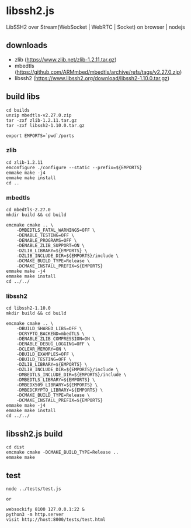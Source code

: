# libssh2.js
LibSSH2 over Stream(WebSocket | WebRTC | Socket) on browser | nodejs

## downloads
* zlib (https://www.zlib.net/zlib-1.2.11.tar.gz)
* mbedtls (https://github.com/ARMmbed/mbedtls/archive/refs/tags/v2.27.0.zip)
* libssh2 (https://www.libssh2.org/download/libssh2-1.10.0.tar.gz)

## build libs

	cd builds 
	unzip mbedtls-v2.27.0.zip 
	tar -zxf zlib-1.2.11.tar.gz 
	tar -zxf libssh2-1.10.0.tar.gz 
	
	export EMPORTS=`pwd`/ports 

### zlib
	cd zlib-1.2.11 
	emconfigure ./configure --static --prefix=${EMPORTS}
	emmake make -j4 
	emmake make install
	cd ..

### mbedtls
	cd mbedtls-2.27.0 
	mkdir build && cd build 
	
	emcmake cmake .. \
		-DMBEDTLS_FATAL_WARNINGS=OFF \
		-DENABLE_TESTING=OFF \
		-DENABLE_PROGRAMS=OFF \
		-DENABLE_ZLIB_SUPPORT=ON \
		-DZLIB_LIBRARY=${EMPORTS} \
		-DZLIB_INCLUDE_DIR=${EMPORTS}/include \
		-DCMAKE_BUILD_TYPE=Release \
		-DCMAKE_INSTALL_PREFIX=${EMPORTS}
	emmake make -j4 
	emmake make install 
	cd ../../

### libssh2
	cd libssh2-1.10.0 
	mkdir build && cd build 
	
	emcmake cmake .. \
		-DBUILD_SHARED_LIBS=OFF \
		-DCRYPTO_BACKEND=mbedTLS \
		-DENABLE_ZLIB_COMPRESSION=ON \
		-DENABLE_DEBUG_LOGGING=OFF \
		-DCLEAR_MEMORY=ON \
		-DBUILD_EXAMPLES=OFF \
		-DBUILD_TESTING=OFF \
		-DZLIB_LIBRARY=${EMPORTS} \
		-DZLIB_INCLUDE_DIR=${EMPORTS}/include \
		-DMBEDTLS_INCLUDE_DIR=${EMPORTS}/include \
		-DMBEDTLS_LIBRARY=${EMPORTS} \
		-DMBEDX509_LIBRARY=${EMPORTS} \
		-DMBEDCRYPTO_LIBRARY=${EMPORTS} \
		-DCMAKE_BUILD_TYPE=Release \
		-DCMAKE_INSTALL_PREFIX=${EMPORTS} 
	emmake make -j4 
	emmake make install 
	cd ../../

## libssh2.js build
	cd dist
	emcmake cmake -DCMAKE_BUILD_TYPE=Release ..
	emmake make

## test
	node ../tests/test.js

	or
	
	websockify 8100 127.0.0.1:22 & 
	python3 -m http.server
	visit http://host:8000/tests/test.html 

